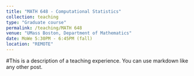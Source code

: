 ```yaml
---
title: "MATH 648 - Computational Statistics"
collection: teaching
type: "Graduate course"
permalink: /teaching/MATH 648
venue: "UMass Boston, Department of Mathematics"
date: MoWe 5:30PM - 6:45PM (fall)
location: "REMOTE"
---
```


#This is a description of a teaching experience. You can use markdown like any other post.
